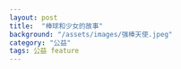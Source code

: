 ```yaml
---
layout: post
title:  "棒球和少女的故事"
background: "/assets/images/强棒天使.jpeg"
category: "公益"
tags: 公益 feature
---
```

